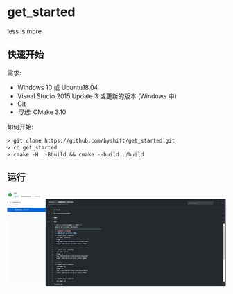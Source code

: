 # get_started
 less is more


## 快速开始
需求:
- Windows 10 或 Ubuntu18.04
- Visual Studio 2015 Update 3 或更新的版本 (Windows 中)
- Git
- *可选:* CMake 3.10

如何开始:
```
> git clone https://github.com/byshift/get_started.git
> cd get_started
> cmake -H. -Bbuild && cmake --build ./build
```

## 运行
![运行](asset/screenshot_1.png)
